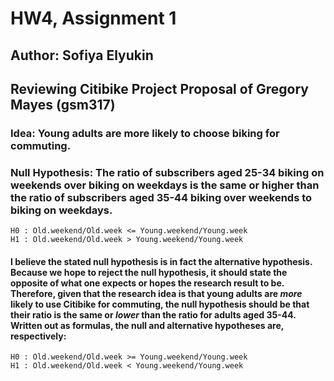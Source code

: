 # HW4, Assignment 1
## Author: Sofiya Elyukin
## Reviewing Citibike Project Proposal of Gregory Mayes (gsm317)

### Idea: Young adults are more likely to choose biking for commuting.
### Null Hypothesis: The ratio of subscribers aged 25-34 biking on weekends over biking on weekdays is the same or higher than the ratio of subscribers aged 35-44 biking over weekends to biking on weekdays.
    H0 : Old.weekend/Old.week <= Young.weekend/Young.week
    H1 : Old.weekend/Old.week > Young.weekend/Young.week

#### I believe the stated null hypothesis is in fact the alternative hypothesis. Because we hope to reject the null hypothesis, it should state the opposite  of what one expects or hopes the research result to be. Therefore, given that the research idea is that young adults are *more* likely to use Citibike for commuting, the null hypothesis should be that their ratio is the same or *lower* than the ratio for adults aged 35-44. Written out as formulas, the null and alternative hypotheses are, respectively:
    H0 : Old.weekend/Old.week >= Young.weekend/Young.week
    H1 : Old.weekend/Old.week < Young.weekend/Young.week
